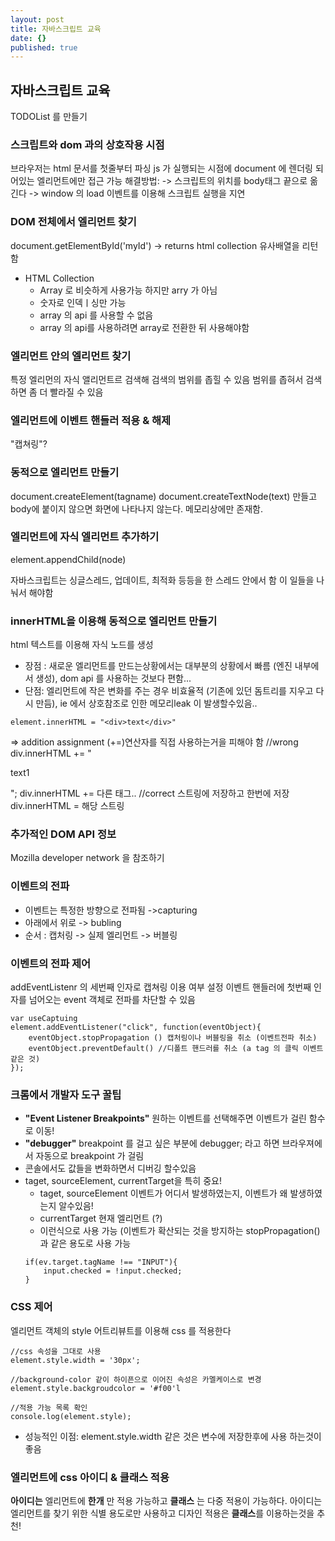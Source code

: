 ```yaml
---
layout: post
title: 자바스크립트 교육
date: {}
published: true
---
```

## 자바스크립트 교육
TODOList 를 만들기

### 스크립트와 dom 과의 상호작용 시점 
브라우저는 html 문서를 첫줄부터 파싱
js 가 실행되는 시점에 document 에 렌더링 되어있는 엘리먼트에만 접근 가능 
해결방법: 
-> 스크립트의 위치를 body태그 끝으로 옮긴다 
-> window 의 load 이벤트를 이용해 스크립트 실행을 지연 

### DOM 전체에서 엘리먼트 찾기 
document.getElementById('myId') -> returns html collection 
유사배열을 리턴함 

- HTML Collection
	- Array 로 비슷하게 사용가능 하지만 arry 가 아님
    - 숫자로 인덱ㅣ싱만 가능
    - array 의 api 를 사용할 수 없음
    - array 의 api를 사용하려면 array로 전환한 뒤 사용해야함
### 엘리먼트 안의 엘리먼트 찾기 
특정 엘리먼의 자식 앨리먼트르 검색해 검색의 범위를 좁힐 수 있음 
범위를 좁혀서 검색 하면 좀 더 빨라질 수 있음 

### 엘리먼트에 이벤트 핸들러 적용 & 해제 
"캡쳐링"? 

### 동적으로 엘리먼트 만들기 
document.createElement(tagname)
document.createTextNode(text)
만들고 body에 붙이지 않으면 화면에 나타나지 않는다. 메모리상에만 존재함.

### 엘리먼트에 자식 엘리먼트 추가하기 
element.appendChild(node)

자바스크립트는 싱글스레드, 업데이트, 최적화 등등을 한 스레드 안에서 함 
이 일들을 나눠서 해야함

### innerHTML을 이용해 동적으로 엘리먼트 만들기 
html 텍스트를 이용해 자식 노드를 생성 
- 장점 : 새로운 엘리먼트를 만드는상황에서는 대부분의 상황에서 빠름 (엔진 내부에서 생성), dom api 를 사용하는 것보다 편함...
- 단점: 엘리먼트에 작은 변화를 주는 경우 비효율적 (기존에 있던 돔트리를 지우고 다시 만듬), ie 에서 상호참조로 인한 메모리leak 이 발생할수있음..
```
element.innerHTML = "<div>text</div>"
```
=> addition assignment (+=)연산자를 직접 사용하는거을 피해야 함
//wrong
div.innerHTML += "<p>text1</p>";
div.innerHTML += 다른 태그..
//correct
스트링에 저장하고 한번에 저장
div.innerHTML = 해당 스트링 

### 추가적인 DOM API 정보
Mozilla developer network 을 참조하기 

### 이벤트의 전파
- 이벤트는 특정한 방향으로 전파됨 ->capturing
- 아래에서 위로 -> bubling 
- 순서 : 캡처링 -> 실제 엘리먼트 -> 버블링 

### 이벤트의 전파 제어 
addEventListenr 의 세번째 인자로 캡쳐링 이용 여부 설정
이벤트 핸들러에 첫번째 인자를 넘어오는 event 객체로 전파를 차단할 수 있음
```
var useCaptuing 
element.addEventListener("click", function(eventObject){
	eventObject.stopPropagation () 캡처링이나 버블링을 취소 (이벤트전파 취소)
	eventObject.preventDefault() //디폴트 핸드러를 취소 (a tag 의 클릭 이벤트 같은 것)
});
```
### 크롬에서 개발자 도구 꿀팁
- **"Event Listener Breakpoints"** 원하는 이벤트를 선택해주면 이벤트가 걸린 함수로 이동!
- **"debugger"** breakpoint 를 걸고 싶은 부분에 debugger; 라고 하면 브라우져에서 자동으로 breakpoint 가 걸림
- 콘솔에서도 값들을 변화하면서 디버깅 할수있음 
- taget, sourceElement, currentTarget을 특히 중요! 
	- taget, sourceElement 이벤트가 어디서 발생하였는지, 이벤트가 왜 발생하였는지 알수있음!
   	- currentTarget 현재 엘리먼트 (?) 
    - 이런식으로 사용 가능 (이벤트가 확산되는 것을 방지하는 stopPropagation() 과 같은 용도로 사용 가능
    ```
    if(ev.target.tagName !== "INPUT"){
		input.checked = !input.checked;
    }
    ```
### CSS 제어
엘리먼트 객체의 style 어트리뷰트를 이용해 css 를 적용한다 

```
//css 속성을 그대로 사용 
element.style.width = '30px';

//background-color 같이 하이픈으로 이어진 속성은 카멜케이스로 변경 
element.style.backgroudcolor = '#f00'l

//적용 가능 목록 확인
console.log(element.style);
```
- 성능적인 이점: element.style.width 같은 것은 변수에 저장한후에 사용 하는것이 좋음

### 엘리먼트에 css 아이디 & 클래스 적용 
**아이디는** 엘리먼트에 **한개** 만 적용 가능하고 **클래스** 는 다중 적용이 가능하다. 아이디는 엘리먼트를 찾기 위한 식별 용도로만 사용하고 디자인 적용은 **클래스**를 이용하는것을 추천!
